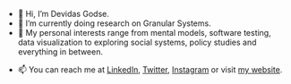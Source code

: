 * 👋 Hi, I’m Devidas Godse.
* 🌱 I’m currently doing research on Granular Systems.
* 👀 My personal interests range from mental models, software testing, data visualization to exploring social systems, policy studies and everything in between.
<!--
* 💞️ I’m looking to collaborate on ...
-->
* 📫 You can reach me at [LinkedIn](https://www.linkedin.com/in/devidaskgodse/), [Twitter](https://twitter.com/devidaskgodse), [Instagram](https://www.instagram.com/devidaskgodse) or visit [my website](devidaskgodse.github.io).
